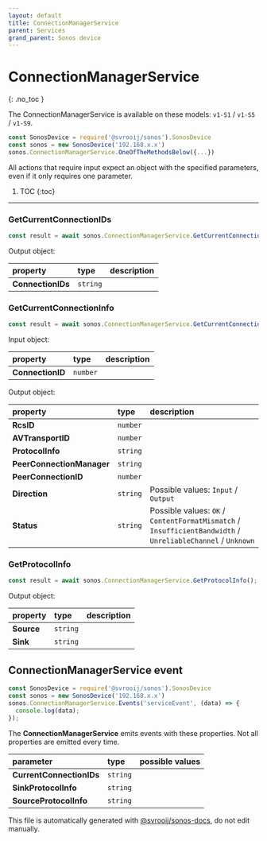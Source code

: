 ```yaml
---
layout: default
title: ConnectionManagerService
parent: Services
grand_parent: Sonos device
---
```

# ConnectionManagerService
{: .no_toc }

The ConnectionManagerService is available on these models: `v1-S1` / `v1-S5` / `v1-S9`.

```js
const SonosDevice = require('@svrooij/sonos').SonosDevice
const sonos = new SonosDevice('192.168.x.x')
sonos.ConnectionManagerService.OneOfTheMethodsBelow({...})
```

All actions that require input expect an object with the specified parameters, even if it only requires one parameter.

1. TOC
{:toc}

---

### GetCurrentConnectionIDs

```js
const result = await sonos.ConnectionManagerService.GetCurrentConnectionIDs();
```

Output object:

| property | type | description |
|:----------|:-----|:------------|
| **ConnectionIDs** | `string` |  |

### GetCurrentConnectionInfo

```js
const result = await sonos.ConnectionManagerService.GetCurrentConnectionInfo({ ConnectionID:... });
```

Input object:

| property | type | description |
|:----------|:-----|:------------|
| **ConnectionID** | `number` |  |

Output object:

| property | type | description |
|:----------|:-----|:------------|
| **RcsID** | `number` |  |
| **AVTransportID** | `number` |  |
| **ProtocolInfo** | `string` |  |
| **PeerConnectionManager** | `string` |  |
| **PeerConnectionID** | `number` |  |
| **Direction** | `string` |  Possible values: `Input` / `Output` |
| **Status** | `string` |  Possible values: `OK` / `ContentFormatMismatch` / `InsufficientBandwidth` / `UnreliableChannel` / `Unknown` |

### GetProtocolInfo

```js
const result = await sonos.ConnectionManagerService.GetProtocolInfo();
```

Output object:

| property | type | description |
|:----------|:-----|:------------|
| **Source** | `string` |  |
| **Sink** | `string` |  |

## ConnectionManagerService event

```js
const SonosDevice = require('@svrooij/sonos').SonosDevice
const sonos = new SonosDevice('192.168.x.x')
sonos.ConnectionManagerService.Events('serviceEvent', (data) => {
  console.log(data);
});
```

The **ConnectionManagerService** emits events with these properties. Not all properties are emitted every time.

| parameter | type | possible values |
|:----------|:-----|:----------------|
| **CurrentConnectionIDs** | `string` |  | 
| **SinkProtocolInfo** | `string` |  | 
| **SourceProtocolInfo** | `string` |  | 

This file is automatically generated with [@svrooij/sonos-docs](https://github.com/svrooij/sonos-api-docs/tree/main/generator/sonos-docs), do not edit manually.
